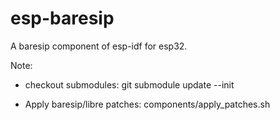 # esp-baresip
A baresip component of esp-idf for esp32.

Note:
- checkout submodules:
git submodule update --init

- Apply baresip/libre patches:
components/apply_patches.sh

